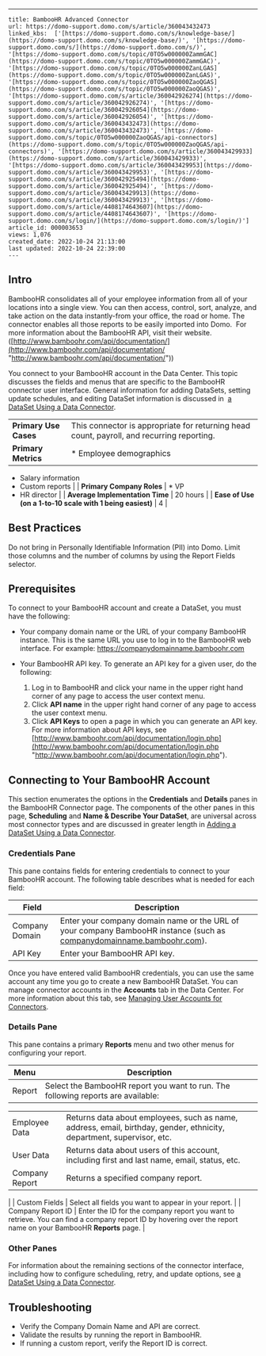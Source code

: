 ---
    title: BambooHR Advanced Connector
    url: https://domo-support.domo.com/s/article/360043432473
    linked_kbs:  ['[https://domo-support.domo.com/s/knowledge-base/](https://domo-support.domo.com/s/knowledge-base/)', '[https://domo-support.domo.com/s/](https://domo-support.domo.com/s/)', '[https://domo-support.domo.com/s/topic/0TO5w000000ZammGAC](https://domo-support.domo.com/s/topic/0TO5w000000ZammGAC)', '[https://domo-support.domo.com/s/topic/0TO5w000000ZanLGAS](https://domo-support.domo.com/s/topic/0TO5w000000ZanLGAS)', '[https://domo-support.domo.com/s/topic/0TO5w000000ZaoQGAS](https://domo-support.domo.com/s/topic/0TO5w000000ZaoQGAS)', '[https://domo-support.domo.com/s/article/360042926274](https://domo-support.domo.com/s/article/360042926274)', '[https://domo-support.domo.com/s/article/360042926054](https://domo-support.domo.com/s/article/360042926054)', '[https://domo-support.domo.com/s/article/360043432473](https://domo-support.domo.com/s/article/360043432473)', '[https://domo-support.domo.com/s/topic/0TO5w000000ZaoQGAS/api-connectors](https://domo-support.domo.com/s/topic/0TO5w000000ZaoQGAS/api-connectors)', '[https://domo-support.domo.com/s/article/360043429933](https://domo-support.domo.com/s/article/360043429933)', '[https://domo-support.domo.com/s/article/360043429953](https://domo-support.domo.com/s/article/360043429953)', '[https://domo-support.domo.com/s/article/360042925494](https://domo-support.domo.com/s/article/360042925494)', '[https://domo-support.domo.com/s/article/360043429913](https://domo-support.domo.com/s/article/360043429913)', '[https://domo-support.domo.com/s/article/4408174643607](https://domo-support.domo.com/s/article/4408174643607)', '[https://domo-support.domo.com/s/login/](https://domo-support.domo.com/s/login/)']
    article_id: 000003653
    views: 1,076
    created_date: 2022-10-24 21:13:00
    last updated: 2022-10-24 22:39:00
    ---



Intro
-----


BambooHR consolidates all of your employee information from all of your locations into a single view. You can then access, control, sort, analyze, and take action on the data instantly-from your office, the road or home. The connector enables all those reports to be easily imported into Domo.  For more information about the BambooHR API, visit their website. ([http://www.bamboohr.com/api/documentation/](http://www.bamboohr.com/api/documentation/ "http://www.bamboohr.com/api/documentation/"))


You connect to your BambooHR account in the Data Center. This topic discusses the fields and menus that are specific to the BambooHR connector user interface. General information for adding DataSets, setting update schedules, and editing DataSet information is discussed in  [a DataSet Using a Data Connector](/s/article/360042926274 "Adding a DataSet Using a Data Connector").




|  |  |
| --- | --- |
| **Primary Use Cases** | This connector is appropriate for returning head count, payroll, and recurring reporting. |
| **Primary Metrics** | * Employee demographics
* Salary information
* Custom reports
 |
| **Primary Company Roles** | * VP
* HR director
 |
| **Average Implementation Time** | 20 hours |
| **Ease of Use (on a 1-to-10 scale with 1 being easiest)** | 4 |


Best Practices
--------------


Do not bring in Personally Identifiable Information (PII) into Domo. Limit those columns and the number of columns by using the Report Fields selector.


Prerequisites
-------------


To connect to your BambooHR account and create a DataSet, you must have the following:


* Your company domain name or the URL of your company BambooHR instance. This is the same URL you use to log in to the BambooHR web interface. For example: <https://companydomainname.bamboohr.com>
* Your BambooHR API key. To generate an API key for a given user, do the following:


	1. Log in to BambooHR and click your name in the upper right hand corner of any page to access the user context menu.
	2. Click **API name** in the upper right hand corner of any page to access the user context menu.
	3. Click **API Keys** to open a page in which you can generate an API key.  
	 For more information about API keys, see [http://www.bamboohr.com/api/documentation/login.php](http://www.bamboohr.com/api/documentation/login.php "http://www.bamboohr.com/api/documentation/login.php").


Connecting to Your BambooHR Account
-----------------------------------


This section enumerates the options in the **Credentials** and **Details** panes in the BambooHR Connector page. The components of the other panes in this page, **Scheduling** and **Name & Describe Your DataSet**, are universal across most connector types and are discussed in greater length in [Adding a DataSet Using a Data Connector](/s/article/360042926274 "Adding a DataSet Using a Data Connector").


### Credentials Pane


This pane contains fields for entering credentials to connect to your BambooHR account. The following table describes what is needed for each field:  




| Field | Description |
| --- | --- |
| Company Domain | Enter your company domain name or the URL of your company BambooHR instance (such as [companydomainname.bamboohr.com](http://companydomainname.bamboohr.com)). |
| API Key | Enter your BambooHR API key. |


Once you have entered valid BambooHR credentials, you can use the same account any time you go to create a new BambooHR DataSet. You can manage connector accounts in the **Accounts** tab in the Data Center. For more information about this tab, see [Managing User Accounts for Connectors](/s/article/360042926054 "Managing User Accounts for Connectors").


### Details Pane


This pane contains a primary **Reports** menu and two other menus for configuring your report.




| Menu | Description |
| --- | --- |
| Report | Select the BambooHR report you want to run. The following reports are available:

|  |  |
| --- | --- |
| Employee Data | Returns data about employees, such as name, address, email, birthday, gender, ethnicity, department, supervisor, etc. |
| User Data | Returns data about users of this account, including first and last name, email, status, etc. |
| Company Report | Returns a specified company report. |

 |
| Custom Fields | Select all fields you want to appear in your report. |
| Company Report ID | Enter the ID for the company report you want to retrieve. You can find a company report ID by hovering over the report name on your BambooHR **Reports** page. |


### Other Panes


For information about the remaining sections of the connector interface, including how to configure scheduling, retry, and update options, see [a DataSet Using a Data Connector](/s/article/360042926274 "Adding a DataSet Using a Data Connector").


Troubleshooting
---------------


* Verify the Company Domain Name and API are correct.
* Validate the results by running the report in BambooHR.
* If running a custom report, verify the Report ID is correct.
